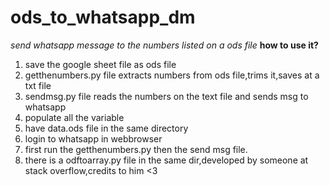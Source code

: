 # ods_to_whatsapp_dm
*send whatsapp message to the numbers listed on a ods file*
**how to use it?**

 1. save the google sheet file as ods file
 2. getthenumbers.py file extracts numbers from ods file,trims it,saves at a txt file
 3. sendmsg.py file reads the numbers on the text file and sends msg to whatsapp
 4. populate all the variable
 5. have data.ods file in the same directory
 6. login to whatsapp in webbrowser
 7. first run the getthenumbers.py then the send msg file.
 8. there is a odftoarray.py file in the same dir,developed by someone at stack overflow,credits to him <3 
